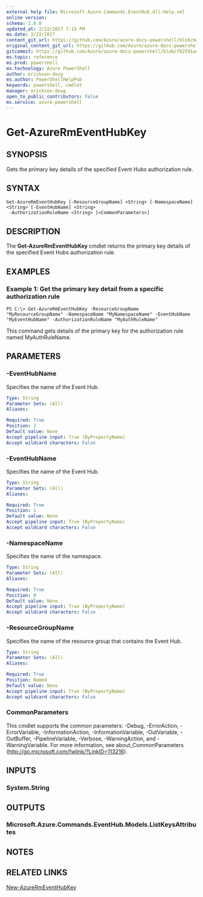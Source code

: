 ```yaml
---
external help file: Microsoft.Azure.Commands.EventHub.dll-Help.xml
online version: 
schema: 2.0.0
updated_at: 2/22/2017 7:15 PM
ms.date: 2/22/2017
content_git_url: https://github.com/Azure/azure-docs-powershell/blob/master/azureps-cmdlets-docs/ResourceManager/AzureRM.EventHub/v0.0.2/Get-AzureRmEventHubKey.md
original_content_git_url: https://github.com/Azure/azure-docs-powershell/blob/master/azureps-cmdlets-docs/ResourceManager/AzureRM.EventHub/v0.0.2/Get-AzureRmEventHubKey.md
gitcommit: https://github.com/Azure/azure-docs-powershell/blob/f82591a45d87319edcec5b3300adffa5a4f64654/azureps-cmdlets-docs/ResourceManager/AzureRM.EventHub/v0.0.2/Get-AzureRmEventHubKey.md
ms.topic: reference
ms.prod: powershell
ms.technology: Azure PowerShell
author: erickson-doug
ms.author: PowerShellHelpPub
keywords: powershell, cmdlet
manager: erickson-doug
open_to_public_contributors: False
ms.service: azure-powershell
---
```


# Get-AzureRmEventHubKey

## SYNOPSIS
Gets the primary key details of the specified Event Hubs authorization rule.

## SYNTAX

```
Get-AzureRmEventHubKey [-ResourceGroupName] <String> [-NamespaceName] <String> [-EventHubName] <String>
 -AuthorizationRuleName <String> [<CommonParameters>]
```

## DESCRIPTION
The **Get-AzureRmEventHubKey** cmdlet returns the primary key details of the specified Event Hubs authorization rule.

## EXAMPLES

### Example 1: Get the primary key detail from a specific authorization rule
```
PS C:\> Get-AzureRmEventHubKey -ResourceGroupName "MyResourceGroupName" -NamespaceName "MyNamespaceName" -EventHubName "MyEventHubName" -AuthorizationRuleName "MyAuthRuleName"
```

This command gets details of the primary key for the authorization rule named MyAuthRuleName.

## PARAMETERS

### -EventHubName
Specifies the name of the Event Hub.

```yaml
Type: String
Parameter Sets: (All)
Aliases: 

Required: True
Position: 2
Default value: None
Accept pipeline input: True (ByPropertyName)
Accept wildcard characters: False
```


### -EventHubName
Specifies the name of the Event Hub.


```yaml
Type: String
Parameter Sets: (All)
Aliases: 

Required: True
Position: 1
Default value: None
Accept pipeline input: True (ByPropertyName)
Accept wildcard characters: False
```


### -NamespaceName
Specifies the name of the namespace.


```yaml
Type: String
Parameter Sets: (All)
Aliases: 

Required: True
Position: 0
Default value: None
Accept pipeline input: True (ByPropertyName)
Accept wildcard characters: False
```


### -ResourceGroupName
Specifies the name of the resource group that contains the Event Hub.


```yaml
Type: String
Parameter Sets: (All)
Aliases: 

Required: True
Position: Named
Default value: None
Accept pipeline input: True (ByPropertyName)
Accept wildcard characters: False
```

### CommonParameters
This cmdlet supports the common parameters: -Debug, -ErrorAction, -ErrorVariable, -InformationAction, -InformationVariable, -OutVariable, -OutBuffer, -PipelineVariable, -Verbose, -WarningAction, and -WarningVariable. For more information, see about_CommonParameters (http://go.microsoft.com/fwlink/?LinkID=113216).

## INPUTS

### System.String

## OUTPUTS

### Microsoft.Azure.Commands.EventHub.Models.ListKeysAttributes

## NOTES

## RELATED LINKS

[New-AzureRmEventHubKey](xref:ResourceManager/AzureRM.EventHub/v0.0.2/New-AzureRmEventHubKey.md)

